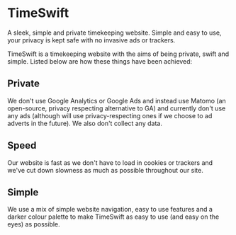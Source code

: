 # TimeSwift
A sleek, simple and private timekeeping website. Simple and easy to use, your privacy is kept safe with no invasive ads or trackers.

TimeSwift is a timekeeping website with the aims of being private, swift and simple. Listed below are how these things have been achieved:

## Private
We don't use Google Analytics or Google Ads and instead use Matomo (an open-source, privacy respecting alternative to GA) and currently don't use any ads (although will use privacy-respecting ones if we choose to ad adverts in the future). We also don't collect any data.

## Speed
Our website is fast as we don't have to load in cookies or trackers and we've cut down slowness as much as possible throughout our site.

## Simple
We use a mix of simple website navigation, easy to use features and a darker colour palette to make TimeSwift as easy to use (and easy on the eyes) as possible.
